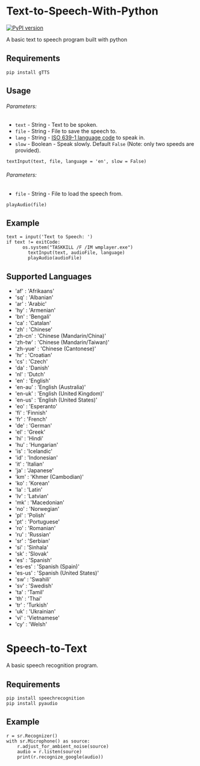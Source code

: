 # Text-to-Speech-With-Python
[![PyPI version](https://badge.fury.io/py/gTTS.svg)](https://badge.fury.io/py/gTTS)

A basic text to speech program built with python

## Requirements
```
pip install gTTS
```

## Usage
###### _Parameters:_
* `text` - String - Text to be spoken.
* `file` - String - File to save the speech to.
* `lang` - String - [ISO 639-1 language code](#lang_list) to speak in.
* `slow` - Boolean - Speak slowly. Default `False` (Note: only two speeds are provided).
```
textInput(text, file, language = 'en', slow = False)
```

###### _Parameters:_
* `file` - String - File to load the speech from.
```
playAudio(file)
```

## Example
```
text = input('Text to Speech: ')
if text != exitCode:
	  os.system("TASKKILL /F /IM wmplayer.exe")
		textInput(text, audioFile, language)
		playAudio(audioFile)
```
## Supported Languages <a name="lang_list"></a>

* 'af' : 'Afrikaans'
* 'sq' : 'Albanian'
* 'ar' : 'Arabic'
* 'hy' : 'Armenian'
* 'bn' : 'Bengali'
* 'ca' : 'Catalan'
* 'zh' : 'Chinese'
* 'zh-cn' : 'Chinese (Mandarin/China)'
* 'zh-tw' : 'Chinese (Mandarin/Taiwan)'
* 'zh-yue' : 'Chinese (Cantonese)'
* 'hr' : 'Croatian'
* 'cs' : 'Czech'
* 'da' : 'Danish'
* 'nl' : 'Dutch'
* 'en' : 'English'
* 'en-au' : 'English (Australia)'
* 'en-uk' : 'English (United Kingdom)'
* 'en-us' : 'English (United States)'
* 'eo' : 'Esperanto'
* 'fi' : 'Finnish'
* 'fr' : 'French'
* 'de' : 'German'
* 'el' : 'Greek'
* 'hi' : 'Hindi'
* 'hu' : 'Hungarian'
* 'is' : 'Icelandic'
* 'id' : 'Indonesian'
* 'it' : 'Italian'
* 'ja' : 'Japanese'
* 'km' : 'Khmer (Cambodian)'
* 'ko' : 'Korean'
* 'la' : 'Latin'
* 'lv' : 'Latvian'
* 'mk' : 'Macedonian'
* 'no' : 'Norwegian'
* 'pl' : 'Polish'
* 'pt' : 'Portuguese'
* 'ro' : 'Romanian'
* 'ru' : 'Russian'
* 'sr' : 'Serbian'
* 'si' : 'Sinhala'
* 'sk' : 'Slovak'
* 'es' : 'Spanish'
* 'es-es' : 'Spanish (Spain)'
* 'es-us' : 'Spanish (United States)'
* 'sw' : 'Swahili'
* 'sv' : 'Swedish'
* 'ta' : 'Tamil'
* 'th' : 'Thai'
* 'tr' : 'Turkish'
* 'uk' : 'Ukrainian'
* 'vi' : 'Vietnamese'
* 'cy' : 'Welsh'

# Speech-to-Text
A basic speech recognition program.

## Requirements
```
pip install speechrecognition
pip install pyaudio
```

## Example
```
r = sr.Recognizer()
with sr.Microphone() as source:
    r.adjust_for_ambient_noise(source)
    audio = r.listen(source)
    print(r.recognize_google(audio))
```
